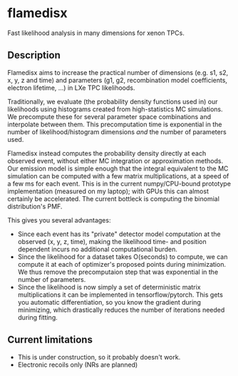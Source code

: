 flamedisx
==========

Fast likelihood analysis in many dimensions for xenon TPCs.


Description
-------------

Flamedisx aims to increase the practical number of dimensions (e.g. s1, s2, x, 
y, z and time) and parameters (g1, g2, recombination model coefficients, 
electron lifetime, ...) in LXe TPC likelihoods.

Traditionally, we evaluate (the probability density functions used in) our likelihoods using histograms created from high-statistics MC simulations. We precompute these for several parameter space combinations and interpolate between them. This precomputation time is exponential in the number of likelihood/histogram dimensions *and* the number of parameters used.

Flamedisx instead computes the probability density directly at each observed event, without either MC integration or approximation methods. Our emission model is simple enough that the integral equivalent to the MC simulation can be computed with a few matrix multiplications, at a speed of a few ms for each event. This is in the current numpy/CPU-bound prototype implementation (measured on my laptop); with GPUs this can almost certainly be accelerated. The current bottleck is computing the binomial distribution's PMF.

This gives you several advantages:
  - Since each event has its "private" detector model computation at the observed (x, y, z, time), making the likelihood time- and position dependent incurs no additional computational burden. 
  - Since the likelihood for a dataset takes O(seconds) to compute, we can compute it at each of optimizer's proposed points during minimization. We thus remove the precomputaion step that was exponential in the number of parameters.
  - Since the likelihood is now simply a set of deterministic matrix multiplications it can be implemented in tensorflow/pytorch. This gets you automatic differentiation, so you know the gradient during minimizing, which drastically reduces the number of iterations needed during fitting.
  
  
Current limitations 
-------------------

- This is under construction, so it probably doesn't work.
- Electronic recoils only (NRs are planned)


